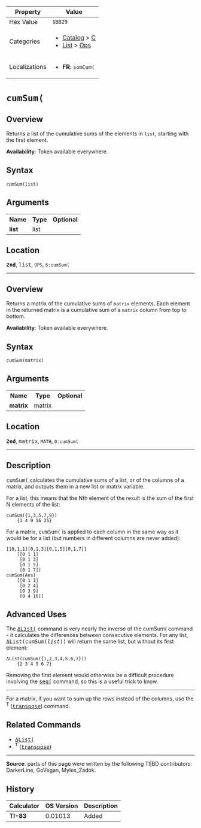 | Property      | Value |
|---------------|-------|
| Hex Value     | `$BB29`|
| Categories    | <ul><li>[Catalog](<../categories/Catalog.md>) > [C](<../categories/Catalog.md#C>)</li><li>[List](<../categories/List.md>) > [Ops](<../categories/List.md#Ops>)</li></ul> |
| Localizations | <ul><li><b>FR</b>: `somCum(`</li></ul> |

# `cumSum(`

## Overview
Returns a list of the cumulative sums of the elements in `list`, starting with the first element.


<b>Availability</b>: Token available everywhere.

## Syntax
`cumSum(list)`

## Arguments
<table>
<tr><th>Name</th><th>Type</th><th>Optional</th></tr>

<tr><td><b>list</b></td><td>list</td><td></td></tr>

</table>

## Location
<tt><kbd><b>2nd</b></kbd></tt>, <kbd>list</kbd>, `OPS`, `6:cumSum(`
<hr>

## Overview
Returns a matrix of the cumulative sums of `matrix` elements. Each element in the returned matrix is a cumulative sum of a `matrix` column from top to bottom.


<b>Availability</b>: Token available everywhere.

## Syntax
`cumSum(matrix)`

## Arguments
<table>
<tr><th>Name</th><th>Type</th><th>Optional</th></tr>

<tr><td><b>matrix</b></td><td>matrix</td><td></td></tr>

</table>

## Location
<tt><kbd><b>2nd</b></kbd></tt>, <kbd>matrix</kbd>, `MATH`, `0:cumSum(`
<hr>

## Description

<tt>cumSum(</tt> calculates the cumulative sums of a list, or of the columns of a matrix, and outputs them in a new list or matrix variable.

For a list, this means that the Nth element of the result is the sum of the first N elements of the list:

```ti-basic
cumSum({1,3,5,7,9})
    {1 4 9 16 25}
```

For a matrix, <tt>cumSum(</tt> is applied to each column in the same way as it would be for a list (but numbers in different columns are never added):

```ti-basic
[[0,1,1][0,1,3][0,1,5][0,1,7]]
    [[0 1 1]
     [0 1 3]
     [0 1 5]
     [0 1 7]]
cumSum(Ans)
    [[0 1 1]
     [0 2 4]
     [0 3 9]
     [0 4 16]]
```

## Advanced Uses

The <tt><a href="ΔList(.md">ΔList(</a></tt> command is very nearly the inverse of the cumSum( command - it calculates the differences between consecutive elements. For any list, <tt>ΔList(cumSum(<em>list</em>))</tt> will return the same list, but without its first element:

```ti-basic
ΔList(cumSum({1,2,3,4,5,6,7}))
    {2 3 4 5 6 7}
```

Removing the first element would otherwise be a difficult procedure involving the <tt><a href="seq(.md">seq(</a></tt> command, so this is a useful trick to know.

* * *

For a matrix, if you want to sum up the rows instead of the columns, use the <tt><sup>T</sup></tt> (<tt><a href="transpose.md">transpose</a></tt>) command.

## Related Commands

*   <tt><a href="ΔList(.md">ΔList(</a></tt>
*   <tt><sup>T</sup></tt> (<tt><a href="transpose.md">transpose</a></tt>)

* * *

**Source**: parts of this page were written by the following TI|BD contributors: DarkerLine, GoVegan, Myles_Zadok.

## History
| Calculator | OS Version | Description |
|------------|------------|-------------|
| <b>TI-83</b> | 0.01013 | Added |



